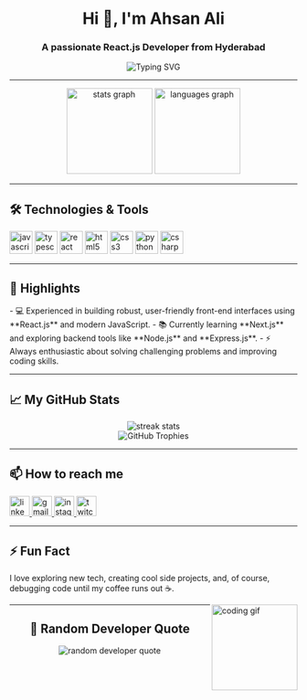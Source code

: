 <h1 align="center">Hi 👋, I'm Ahsan Ali</h1>
<h3 align="center">A passionate React.js Developer from Hyderabad</h3>

<p align="center">
  <img src="https://readme-typing-svg.demolab.com?font=Fira+Code&weight=500&size=25&duration=4000&pause=500&color=00FF00&center=true&vCenter=true&multiline=true&width=435&height=60&lines=Welcome+to+my+GitHub!;Frontend+Fanatic+%7C+React.js+Enthusiast" alt="Typing SVG" />
</p>

---

<div align="center">
  <img src="https://github-readme-stats.vercel.app/api?username=your-username&hide_title=false&hide_rank=false&show_icons=true&include_all_commits=true&count_private=true&disable_animations=false&theme=radical&locale=en&hide_border=false" height="150" alt="stats graph" />
  <img src="https://github-readme-stats.vercel.app/api/top-langs?username=your-username&locale=en&hide_title=false&layout=compact&card_width=320&langs_count=5&theme=radical&hide_border=false" height="150" alt="languages graph" />
</div>

---

<h2>🛠️ Technologies & Tools</h2>
<div align="left">
  <img src="https://cdn.jsdelivr.net/gh/devicons/devicon/icons/javascript/javascript-original.svg" height="40" alt="javascript logo" />
  <img src="https://cdn.jsdelivr.net/gh/devicons/devicon/icons/typescript/typescript-original.svg" height="40" alt="typescript logo" />
  <img src="https://cdn.jsdelivr.net/gh/devicons/devicon/icons/react/react-original.svg" height="40" alt="react logo" />
  <img src="https://cdn.jsdelivr.net/gh/devicons/devicon/icons/html5/html5-original.svg" height="40" alt="html5 logo" />
  <img src="https://cdn.jsdelivr.net/gh/devicons/devicon/icons/css3/css3-original.svg" height="40" alt="css3 logo" />
  <img src="https://cdn.jsdelivr.net/gh/devicons/devicon/icons/python/python-original.svg" height="40" alt="python logo" />
  <img src="https://cdn.jsdelivr.net/gh/devicons/devicon/icons/csharp/csharp-original.svg" height="40" alt="csharp logo" />
</div>

---

<h2>🌟 Highlights</h2>
- 💻 Experienced in building robust, user-friendly front-end interfaces using **React.js** and modern JavaScript.  
- 📚 Currently learning **Next.js** and exploring backend tools like **Node.js** and **Express.js**.  
- ⚡ Always enthusiastic about solving challenging problems and improving coding skills.

---

<h2>📈 My GitHub Stats</h2>
<div align="center">
  <img src="https://github-readme-streak-stats.herokuapp.com?user=your-username&theme=radical&hide_border=false" alt="streak stats" />
  <br />
  <img src="https://github-profile-trophy.vercel.app/?username=your-username&theme=radical&no-frame=true&row=1&column=7" alt="GitHub Trophies" />
</div>

---

<h2>📫 How to reach me</h2>
<div align="left">
  <a href="https://www.linkedin.com/in/your-profile" target="_blank">
    <img src="https://img.shields.io/static/v1?message=LinkedIn&logo=linkedin&label=&color=0077B5&logoColor=white&labelColor=&style=for-the-badge" height="35" alt="linkedin logo" />
  </a>
  <a href="mailto:your-email@gmail.com" target="_blank">
    <img src="https://img.shields.io/static/v1?message=Gmail&logo=gmail&label=&color=D14836&logoColor=white&labelColor=&style=for-the-badge" height="35" alt="gmail logo" />
  </a>
  <a href="https://www.instagram.com/your-profile" target="_blank">
    <img src="https://img.shields.io/static/v1?message=Instagram&logo=instagram&label=&color=E4405F&logoColor=white&labelColor=&style=for-the-badge" height="35" alt="instagram logo" />
  </a>
  <a href="https://www.twitch.tv/your-profile" target="_blank">
    <img src="https://img.shields.io/static/v1?message=Twitch&logo=twitch&label=&color=9146FF&logoColor=white&labelColor=&style=for-the-badge" height="35" alt="twitch logo" />
  </a>
</div>

---

<h2>⚡ Fun Fact</h2>
<p>I love exploring new tech, creating cool side projects, and, of course, debugging code until my coffee runs out ☕.</p>

<img align="right" height="150" src="https://i.imgflip.com/65efzo.gif" alt="coding gif" />

---

<h2 align="center">🎨 Random Developer Quote</h2>
<p align="center">
  <img src="https://quotes-github-readme.vercel.app/api?type=horizontal&theme=radical" alt="random developer quote" />
</p>
